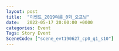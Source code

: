 ```yaml
---
layout: post
title:  "이벤트_2019여름_0화_오프닝"
date:   2022-05-17 20:00:00 +0000
categories: Event
Tags: Story Event
SceneCode: ["scene_evt190627_cp0_q1_s10"]
---
```

